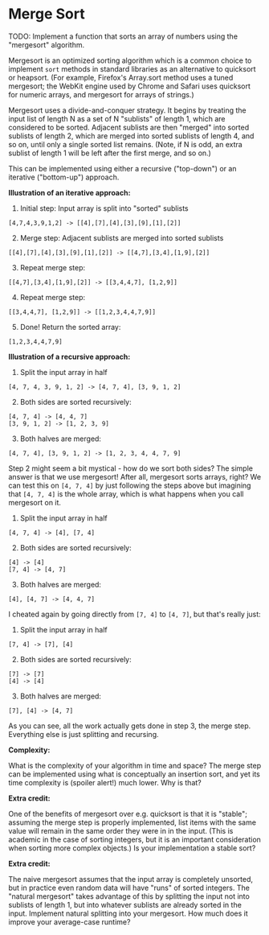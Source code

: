 # Merge Sort

TODO: Implement a function that sorts an array of numbers using the "mergesort" algorithm.

Mergesort is an optimized sorting algorithm which is a common choice to implement `sort` methods in standard libraries as an alternative to quicksort or heapsort.
(For example, Firefox's Array.sort method uses a tuned mergesort; the WebKit engine used by Chrome and
Safari uses quicksort for numeric arrays, and mergesort for arrays of strings.)

Mergesort uses a divide-and-conquer strategy. It begins by treating the input list of length N
as a set of N "sublists" of length 1, which are considered to be sorted. Adjacent sublists are then
"merged" into sorted sublists of length 2, which are merged into sorted sublists of length 4, and so
on, until only a single sorted list remains. (Note, if N is odd, an extra sublist of length 1 will be left
after the first merge, and so on.)

This can be implemented using either a recursive ("top-down") or an iterative ("bottom-up") approach.

**Illustration of an iterative approach:**

  1. Initial step: Input array is split into "sorted" sublists

    [4,7,4,3,9,1,2] -> [[4],[7],[4],[3],[9],[1],[2]]

  2. Merge step: Adjacent sublists are merged into sorted sublists

    [[4],[7],[4],[3],[9],[1],[2]] -> [[4,7],[3,4],[1,9],[2]]

  3. Repeat merge step:

    [[4,7],[3,4],[1,9],[2]] -> [[3,4,4,7], [1,2,9]]

  4. Repeat merge step:

    [[3,4,4,7], [1,2,9]] -> [[1,2,3,4,4,7,9]]

  5. Done! Return the sorted array:

    [1,2,3,4,4,7,9]


**Illustration of a recursive approach:**


  1. Split the input array in half

    [4, 7, 4, 3, 9, 1, 2] -> [4, 7, 4], [3, 9, 1, 2]

  2. Both sides are sorted recursively:

    [4, 7, 4] -> [4, 4, 7]
    [3, 9, 1, 2] -> [1, 2, 3, 9]

  3. Both halves are merged:

    [4, 7, 4], [3, 9, 1, 2] -> [1, 2, 3, 4, 4, 7, 9]


  Step 2 might seem a bit mystical - how do we sort both sides? The
  simple answer is that we use mergesort! After all, mergesort sorts
  arrays, right? We can test this on `[4, 7, 4]` by just following the
  steps above but imagining that `[4, 7, 4]` is the whole array, which
  is what happens when you call mergesort on it.

  1. Split the input array in half

    [4, 7, 4] -> [4], [7, 4]

  2. Both sides are sorted recursively:

    [4] -> [4]
    [7, 4] -> [4, 7]

  3. Both halves are merged:

    [4], [4, 7] -> [4, 4, 7]

  I cheated again by going directly from `[7, 4]` to `[4, 7]`, but that's
  really just:

  1. Split the input array in half

    [7, 4] -> [7], [4]

  2. Both sides are sorted recursively:

    [7] -> [7]
    [4] -> [4]

  3. Both halves are merged:

    [7], [4] -> [4, 7]

  As you can see, all the work actually gets done in step 3, the merge
  step. Everything else is just splitting and recursing.

**Complexity:**

  What is the complexity of your algorithm in time and space?
  The merge step can be implemented using what is conceptually an insertion sort, and yet its time
  complexity is (spoiler alert!) much lower. Why is that?

**Extra credit:**

  One of the benefits of mergesort over e.g. quicksort is that it is "stable"; assuming the merge
  step is properly implemented, list items with the same value will remain in the same order they were
  in in the input. (This is academic in the case of sorting integers, but it is an important consideration
  when sorting more complex objects.) Is your implementation a stable sort?

**Extra credit:**

  The naive mergesort assumes that the input array is completely unsorted, but in practice even random
  data will have "runs" of sorted integers. The "natural mergesort" takes advantage of this by splitting
  the input not into sublists of length 1, but into whatever sublists are already sorted in the input.
  Implement natural splitting into your mergesort. How much does it improve your average-case runtime?

